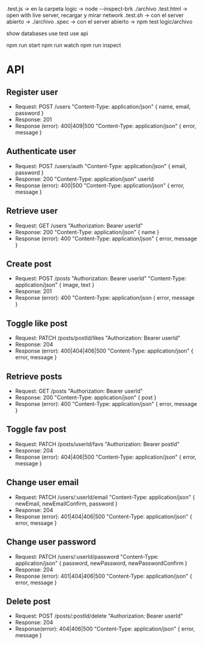 .test.js -> en la carpeta logic -> node --inspect-brk ./archivo
.test.html -> open with live server, recargar y mirar network
.test.sh -> con el server abierto -> ./archivo
.spec -> con el server abierto -> npm test logic/archivo

show databases
use test
use api

npm run start
npm run watch
npm run inspect

# API

## Register user

* Request: POST /users "Content-Type: application/json" { name, email, password }
* Response: 201 <!-- creado -->
* Response (error): 400|409|500 "Content-Type: application/json" { error, message }

## Authenticate user

* Request: POST /users/auth "Content-Type: application/json" { email, password }
* Response: 200 <!-- OK --> "Content-Type: application/json" userId
* Response (error): 400|500 <!-- not found --> "Content-Type: application/json" { error, message }

## Retrieve user

* Request: GET /users "Authorization: Bearer userId"
* Response: 200 "Content-Type: application/json" { name }
* Response (error): 400 "Content-Type: application/json" { error, message }

## Create post

* Request: POST /posts "Authorization: Bearer userId" "Content-Type: application/json" { image, text }
* Response: 201
* Response (error): 400 "Content-Type: application/json { error, message }

## Toggle like post

* Request: PATCH /posts/postId/likes "Authorization: Bearer userId"
* Response: 204 <!-- ok but no content -->
* Response (error): 400|404|406|500 "Content-Type: application/json" { error, message }

## Retrieve posts

* Request: GET /posts "Authorization: Bearer userId"
* Response: 200 "Content-Type: application/json" { post }
* Response (error): 400 "Content-Type: application/json" { error, message }

## Toggle fav post

* Request: PATCH /posts/userId/favs "Authorization: Bearer postId"
* Response: 204
* Response (error): 404|406|500 "Content-Type: application/json" { error, message }

## Change user email

* Request: PATCH /users/:userId/email "Content-Type: application/json" { newEmail, newEmailConfirm, password }
* Response: 204
* Response (error): 401|404|406|500 "Content-Type: application/json" { error, message }

## Change user password

* Request: PATCH /users/:userId/password "Content-Type: application/json" { password, newPassword, newPasswordConfirm }
* Response: 204
* Response (error): 401|404|406|500 "Content-Type: application/json" { error, message }

## Delete post

* Request: POST /posts/:postId/delete "Authorization: Bearer userId"
* Response: 204
* Response(error): 404|406|500 "Content-Type: application/json" { error, message }